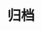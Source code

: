 ---
title: "归档"
lazyBanner : "/imglazy/banner/archive-lazy.webp"
banner : "/img/banner/archive.webp"
---